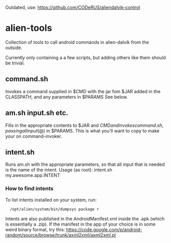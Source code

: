 Outdated, use: https://github.com/CODeRUS/aliendalvik-control
# alien-tools
Collection of tools to call android commands in alien-dalvik from the outside.

Currently only containing a a few scripts, but adding others like them should be trivial.

## command.sh
Invokes a command supplied in $CMD with the jar fom $JAR added in the CLASSPATH, and any parameters in $PARAMS 
See below.

## am.sh input.sh etc.
Fills in the appropriate contents to $JAR and $CMD and invokes command.sh, passing all input ($@) in $PARAMS.
This is what you'll want to copy to make your on command-invoker.

## intent.sh
Runs am.sh with the appropriate parameters, so that all input that is needed is the name of the intent.
Usage (as root): intent.sh my.awesome.app.INTENT
### How to find intents
To list intents installed on your system, run:
```
  /opt/alien/system/bin/dumpsys package r
```
  
Intents are also published in the AndroidManifest.xml inside the .apk (which is essentially a .zip).
If the manifest in the app of your choice is in some weird binary format, try this:
https://code.google.com/p/android-random/source/browse/trunk/axml2xml/axml2xml.pl
